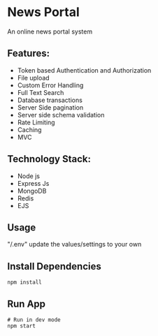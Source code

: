 # News Portal

An online news portal system

## Features:

- Token based Authentication and  Authorization
- File upload
- Custom Error Handling
- Full Text Search
- Database transactions 
- Server Side pagination 
- Server side schema validation
- Rate Limiting
- Caching
- MVC


## Technology Stack:

- Node js
- Express Js
- MongoDB
- Redis
- EJS


## Usage

"/.env" update the values/settings to your own

## Install Dependencies

```
npm install
```

## Run App

```
# Run in dev mode
npm start

```
